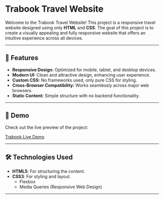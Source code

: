 # Trabook Travel Website

Welcome to the Trabook Travel Website! This project is a responsive travel website designed using only **HTML** and **CSS**. The goal of this project is to create a visually appealing and fully responsive website that offers an intuitive experience across all devices.

---

## 🌟 Features

- **Responsive Design:** Optimized for mobile, tablet, and desktop devices.
- **Modern UI:** Clean and attractive design, enhancing user experience.
- **Custom CSS:** No frameworks used, only pure CSS for styling.
- **Cross-Browser Compatibility:** Works seamlessly across major web browsers.
- **Static Content:** Simple structure with no backend functionality.

---

## 🚀 Demo

Check out the live preview of the project:

[Trabook Live Demo](#)

---

## 🛠️ Technologies Used

- **HTML5**: For structuring the content.
- **CSS3**: For styling and layout.
  - Flexbox
  - Media Queries (Responsive Web Design)

---
